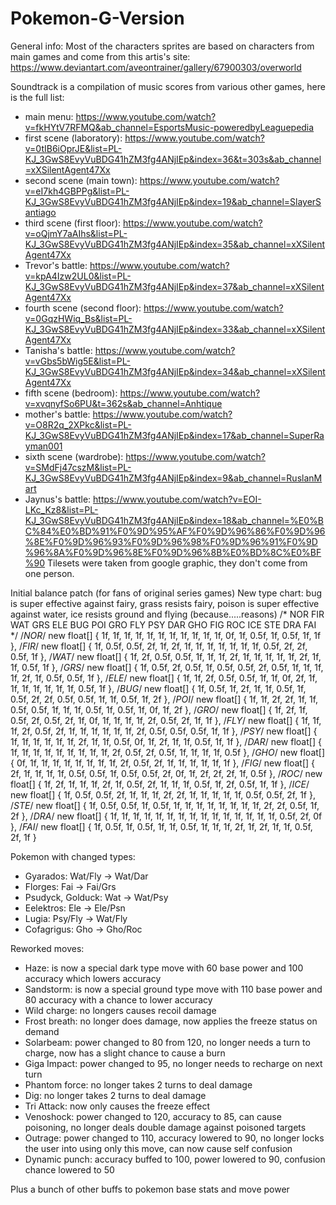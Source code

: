 # Pokemon-G-Version
General info:
Most of the characters sprites are based on characters from main games and come from this artis's site:
https://www.deviantart.com/aveontrainer/gallery/67900303/overworld

Soundtrack is a compilation of music scores from various other games, here is the full list:
- main menu: https://www.youtube.com/watch?v=fkHYtV7RFMQ&ab_channel=EsportsMusic-poweredbyLeaguepedia
- first scene (laboratory): https://www.youtube.com/watch?v=0tIB6iOprJE&list=PL-KJ_3GwS8EvyVuBDG41hZM3fg4ANjIEp&index=36&t=303s&ab_channel=xXSilentAgent47Xx
- second scene (main town): https://www.youtube.com/watch?v=eI7kh4GBPPg&list=PL-KJ_3GwS8EvyVuBDG41hZM3fg4ANjIEp&index=19&ab_channel=SlayerSantiago
- third scene (first floor): https://www.youtube.com/watch?v=oQjmY7aAIhs&list=PL-KJ_3GwS8EvyVuBDG41hZM3fg4ANjIEp&index=35&ab_channel=xXSilentAgent47Xx
- Trevor's battle: https://www.youtube.com/watch?v=kpA4Izw2UL0&list=PL-KJ_3GwS8EvyVuBDG41hZM3fg4ANjIEp&index=37&ab_channel=xXSilentAgent47Xx
- fourth scene (second floor): https://www.youtube.com/watch?v=0GqzHWiq_Bs&list=PL-KJ_3GwS8EvyVuBDG41hZM3fg4ANjIEp&index=33&ab_channel=xXSilentAgent47Xx
- Tanisha's battle: https://www.youtube.com/watch?v=vGbs5bWig5E&list=PL-KJ_3GwS8EvyVuBDG41hZM3fg4ANjIEp&index=34&ab_channel=xXSilentAgent47Xx
- fifth scene (bedroom): https://www.youtube.com/watch?v=xvqnyfSo6PU&t=362s&ab_channel=Anhtique
- mother's battle: https://www.youtube.com/watch?v=O8R2q_2XPkc&list=PL-KJ_3GwS8EvyVuBDG41hZM3fg4ANjIEp&index=17&ab_channel=SuperRayman001
- sixth scene (wardrobe): https://www.youtube.com/watch?v=SMdFj47cszM&list=PL-KJ_3GwS8EvyVuBDG41hZM3fg4ANjIEp&index=9&ab_channel=RuslanMart
- Jaynus's battle: https://www.youtube.com/watch?v=EOI-LKc_Kz8&list=PL-KJ_3GwS8EvyVuBDG41hZM3fg4ANjIEp&index=18&ab_channel=%E0%BC%84%E0%BD%91%F0%9D%95%AF%F0%9D%96%86%F0%9D%96%8E%F0%9D%96%93%F0%9D%96%98%F0%9D%96%91%F0%9D%96%8A%F0%9D%96%8E%F0%9D%96%8B%E0%BD%8C%E0%BF%90
Tilesets were taken from google graphic, they don't come from one person. 


Initial balance patch (for fans of original series games)
New type chart: bug is super effective against fairy, grass resists fairy, poison is super effective against water, ice resists ground and flying (because.....reasons)
/*                           NOR  FIR   WAT   GRS   ELE   BUG   POI   GRO   FLY   PSY   DAR   GHO   FIG   ROC   ICE   STE   DRA   FAI */
        /*NOR*/ new float[] { 1f, 1f,   1f,   1f,   1f,   1f,   1f,   1f,   1f,   1f,   1f,   0f,   1f,   0.5f, 1f,   0.5f, 1f,   1f   },
        /*FIR*/ new float[] { 1f, 0.5f, 0.5f, 2f,   1f,   2f,   1f,   1f,   1f,   1f,   1f,   1f,   1f,   0.5f, 2f,   2f,   0.5f, 1f   },
        /*WAT*/ new float[] { 1f, 2f,   0.5f, 0.5f, 1f,   1f,   1f,   2f,   1f,   1f,   1f,   1f,   1f,   2f,   1f,   1f,   0.5f, 1f   },
        /*GRS*/ new float[] { 1f, 0.5f, 2f,   0.5f, 1f,   0.5f, 0.5f, 2f,   0.5f, 1f,   1f,   1f,   1f,   2f,   1f,   0.5f, 0.5f, 1f   },
        /*ELE*/ new float[] { 1f, 1f,   2f,   0.5f, 0.5f, 1f,   1f,   0f,   2f,   1f,   1f,   1f,   1f,   1f,   1f,   1f,   0.5f, 1f   },
        /*BUG*/ new float[] { 1f, 0.5f, 1f,   2f,   1f,   1f,   0.5f, 1f,   0.5f, 2f,   2f,   0.5f, 0.5f, 1f,   1f,   0.5f, 1f,   2f   },
        /*POI*/ new float[] { 1f, 1f,   2f,   2f,   1f,   1f,   0.5f, 0.5f, 1f,   1f,   1f,   0.5f, 1f,   0.5f, 1f,   0f,   1f,   2f   },
        /*GRO*/ new float[] { 1f, 2f,   1f,   0.5f, 2f,   0.5f, 2f,   1f,   0f,   1f,   1f,   1f,   1f,   2f,   0.5f, 2f,   1f,   1f   },
        /*FLY*/ new float[] { 1f, 1f,   1f,   2f,   0.5f, 2f,   1f,   1f,   1f,   1f,   1f,   1f,   2f,   0.5f, 0.5f, 0.5f, 1f,   1f   },
        /*PSY*/ new float[] { 1f, 1f,   1f,   1f,   1f,   1f,   2f,   1f,   1f,   0.5f, 0f,   1f,   2f,   1f,   1f,   0.5f, 1f,   1f   },
        /*DAR*/ new float[] { 1f, 1f,   1f,   1f,   1f,   1f,   1f,   1f,   1f,   2f,   0.5f, 2f,   0.5f, 1f,   1f,   1f,   1f,   0.5f },
        /*GHO*/ new float[] { 0f, 1f,   1f,   1f,   1f,   1f,   1f,   1f,   1f,   2f,   0.5f, 2f,   1f,   1f,   1f,   1f,   1f,   1f   },
        /*FIG*/ new float[] { 2f, 1f,   1f,   1f,   1f,   0.5f, 0.5f, 1f,   0.5f, 0.5f, 2f,   0f,   1f,   2f,   2f,   2f,   1f,   0.5f },
        /*ROC*/ new float[] { 1f, 2f,   1f,   1f,   1f,   2f,   1f,   0.5f, 2f,   1f,   1f,   1f,   0.5f, 1f,   2f,   0.5f, 1f,   1f   },
        /*ICE*/ new float[] { 1f, 0.5f, 0.5f, 2f,   1f,   1f,   1f,   2f,   2f,   1f,   1f,   1f,   1f,   1f,   0.5f, 0.5f, 2f,   1f   },
        /*STE*/ new float[] { 1f, 0.5f, 0.5f, 1f,   0.5f, 1f,   1f,   1f,   1f,   1f,   1f,   1f,   1f,   2f,   2f,   0.5f, 1f,   2f   },
        /*DRA*/ new float[] { 1f, 1f,   1f,   1f,   1f,   1f,   1f,   1f,   1f,   1f,   1f,   1f,   1f,   1f,   1f,   0.5f, 2f,   0f   },
        /*FAI*/ new float[] { 1f, 0.5f, 1f,   0.5f, 1f,   1f,   0.5f, 1f,   1f,   1f,   2f,   1f,   2f,   1f,   1f,   0.5f, 2f,   1f   }

Pokemon with changed types:
- Gyarados: Wat/Fly -> Wat/Dar
- Florges: Fai -> Fai/Grs
- Psudyck, Golduck: Wat -> Wat/Psy
- Eelektros: Ele -> Ele/Psn
- Lugia: Psy/Fly -> Wat/Fly
- Cofagrigus: Gho -> Gho/Roc

Reworked moves:
- Haze: is now a special dark type move with 60 base power and 100 accuracy which lowers accuracy
- Sandstorm: is now a special ground type move with 110 base power and 80 accuracy with a chance to lower accuracy
- Wild charge: no longers causes recoil damage
- Frost breath: no longer does damage, now applies the freeze status on demand
- Solarbeam: power changed to 80 from 120, no longer needs a turn to charge, now has a slight chance to cause a burn
- Giga Impact: power changed to 95, no longer needs to recharge on next turn
- Phantom force: no longer takes 2 turns to deal damage
- Dig: no longer takes 2 turns to deal damage
- Tri Attack: now only causes the freeze effect
- Venoshock: power changed to 120, accuracy to 85, can cause poisoning, no longer deals double damage against poisoned targets
- Outrage: power changed to 110, accuracy lowered to 90, no longer locks the user into using only this move, can now cause self confusion
- Dynamic punch: accuracy buffed to 100, power lowered to 90, confusion chance lowered to 50

Plus a bunch of other buffs to pokemon base stats and move power
